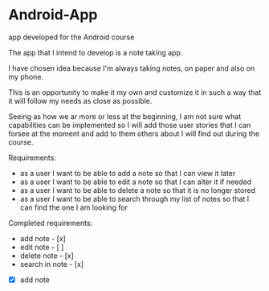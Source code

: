 # Android-App
app developed for the Android course

The app that I intend to develop is a note taking app.

I have chosen idea because I'm always taking notes, on paper and also on my phone.

This is an opportunity to make it my own and customize it in such a way that it will follow my needs as close as possible.

Seeing as how we ar more or less at the beginning, I am not sure what capabilities can be implemented so I will add those user stories that I can forsee at the moment and add to them others about I will find out during the course.

Requirements:

- as a user I want to be able to add a note so that I can view it later
- as a user I want to be able to edit a note so that I can alter it if needed
- as a user I want to be able to delete a note so that it is no longer stored
- as a user I want to be able to search through my list of notes so that I can find the one I am looking for

Completed requirements:
- add note       - [x]
- edit note      - [ ]
- delete note    - [x]
- search in note - [x]

- [x] add note
